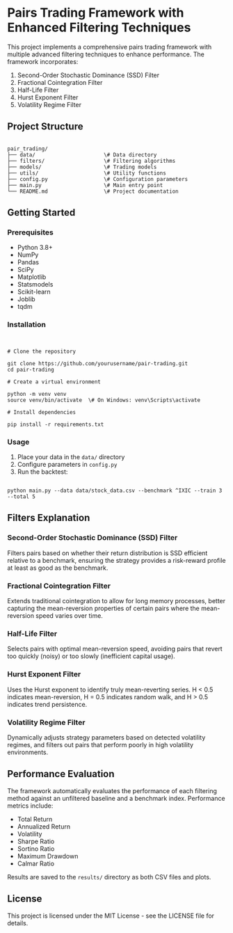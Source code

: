 
# Pairs Trading Framework with Enhanced Filtering Techniques

This project implements a comprehensive pairs trading framework with multiple advanced filtering techniques to enhance performance. The framework incorporates:

1. Second-Order Stochastic Dominance (SSD) Filter
2. Fractional Cointegration Filter
3. Half-Life Filter
4. Hurst Exponent Filter
5. Volatility Regime Filter

## Project Structure

```

pair_trading/
├── data/                      \# Data directory
├── filters/                   \# Filtering algorithms
├── models/                    \# Trading models
├── utils/                     \# Utility functions
├── config.py                  \# Configuration parameters
├── main.py                    \# Main entry point
└── README.md                  \# Project documentation

```

## Getting Started

### Prerequisites

- Python 3.8+
- NumPy
- Pandas
- SciPy
- Matplotlib
- Statsmodels
- Scikit-learn
- Joblib
- tqdm

### Installation

```


# Clone the repository

git clone https://github.com/yourusername/pair-trading.git
cd pair-trading

# Create a virtual environment

python -m venv venv
source venv/bin/activate  \# On Windows: venv\Scripts\activate

# Install dependencies

pip install -r requirements.txt

```

### Usage

1. Place your data in the `data/` directory
2. Configure parameters in `config.py`
3. Run the backtest:

```

python main.py --data data/stock_data.csv --benchmark ^IXIC --train 3 --total 5

```

## Filters Explanation

### Second-Order Stochastic Dominance (SSD) Filter

Filters pairs based on whether their return distribution is SSD efficient relative to a benchmark, ensuring the strategy provides a risk-reward profile at least as good as the benchmark.

### Fractional Cointegration Filter

Extends traditional cointegration to allow for long memory processes, better capturing the mean-reversion properties of certain pairs where the mean-reversion speed varies over time.

### Half-Life Filter

Selects pairs with optimal mean-reversion speed, avoiding pairs that revert too quickly (noisy) or too slowly (inefficient capital usage).

### Hurst Exponent Filter

Uses the Hurst exponent to identify truly mean-reverting series. H &lt; 0.5 indicates mean-reversion, H = 0.5 indicates random walk, and H &gt; 0.5 indicates trend persistence.

### Volatility Regime Filter

Dynamically adjusts strategy parameters based on detected volatility regimes, and filters out pairs that perform poorly in high volatility environments.

## Performance Evaluation

The framework automatically evaluates the performance of each filtering method against an unfiltered baseline and a benchmark index. Performance metrics include:

- Total Return
- Annualized Return
- Volatility
- Sharpe Ratio
- Sortino Ratio
- Maximum Drawdown
- Calmar Ratio

Results are saved to the `results/` directory as both CSV files and plots.

## License

This project is licensed under the MIT License - see the LICENSE file for details.
```
